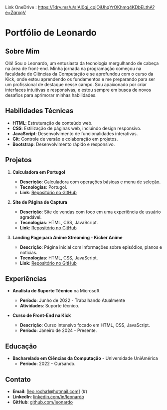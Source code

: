 

Link OneDrive : https://1drv.ms/u/s!Al0qj_cqjOiUhqYrOKhmq4KDbELthA?e=ZqrxqV

# Portfólio de Leonardo

## Sobre Mim
Olá! Sou o Leonardo, um entusiasta da tecnologia mergulhando de cabeça na área de front-end. Minha jornada na programação começou na faculdade de Ciências da Computação e se aprofundou com o curso da Kick, onde estou aprendendo os fundamentos e me preparando para ser um profissional de destaque nesse campo. Sou apaixonado por criar interfaces intuitivas e responsivas, e estou sempre em busca de novos desafios para aprimorar minhas habilidades.

## Habilidades Técnicas

- **HTML**: Estruturação de conteúdo web.
- **CSS**: Estilização de páginas web, incluindo design responsivo.
- **JavaScript**: Desenvolvimento de funcionalidades interativas.
- **Git**: Controle de versão e colaboração em projetos.
- **Bootstrap**: Desenvolvimento rápido e responsivo.

## Projetos

1. **Calculadora em Portugol**

   - **Descrição**: Calculadora com operações básicas e menu de seleção.
   - **Tecnologias**: Portugol.
   - **Link**: [Repositório no GitHub](#)

2. **Site de Página de Captura**

   - **Descrição**: Site de vendas com foco em uma experiência de usuário agradável.
   - **Tecnologias**: HTML, CSS, JavaScript.
   - **Link**: [Repositório no GitHub](#)

3. **Landing Page para Anime Streaming - Kicker Anime**
   - **Descrição**: Página inicial com informações sobre episódios, planos e notícias.
   - **Tecnologias**: HTML, CSS, JavaScript.
   - **Link**: [Repositório no GitHub](#)

## Experiências

- **Analista de Suporte Técnico** na Microsoft

  - **Período**: Junho de 2022 - Trabalhando Atualmente
  - **Atividades**: Suporte técnico.

- **Curso de Front-End na Kick**
  - **Descrição**: Curso intensivo focado em HTML, CSS, JavaScript.
  - **Período**: Janeiro de 2024 - Presente.

## Educação

- **Bacharelado em Ciências da Computação** - Universidade UniAmérica
  - **Período**: 2022 - Cursando.

## Contato

- **Email**: [leo.rocha1@hotmail.com] (#)
- **LinkedIn**: [linkedin.com/in/leonardo](#)
- **GitHub**: [github.com/leonardo](#)
